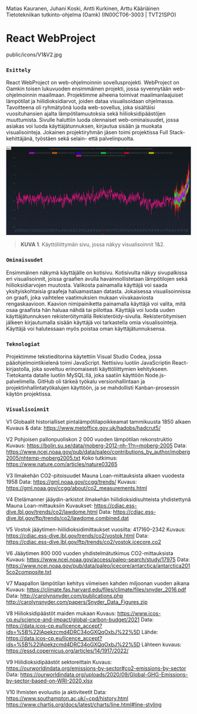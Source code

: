 Matias Kauranen, Juhani Koski, Antti Kurkinen, Arttu Kääriäinen
Tietotekniikan tutkinto-ohjelma (Oamk)
(IN00CT06-3003 | TVT21SPO)

# React WebProject
public/icons/V1&V2.jpg

### `Esittely`

React WebProject on web-ohjelmoinnin sovellusprojekti. WebProject on Oamkin toisen lukuvuoden ensimmäinen projekti, jossa syvennytään web-ohjelmoinnin maailmaan. Projektimme aiheena toimivat maailmanlaajuiset lämpötilat ja hiilidioksidiarvot, joiden dataa visualisoidaan ohjelmassa. Tavoitteena oli ryhmätyönä luoda web-sovellus, joka sisältäisi vuosituhansien ajalta lämpötilamuutoksia sekä hiilioksidipäästöjen muuttumista. Sivulle haluttiin luoda olennaiset web-ominaisuudet, jossa asiakas voi luoda käyttäjätunnuksen, kirjautua sisään ja muokata visualisointeja. Jokainen projektiryhmän jäsen toimi projektissa Full Stack-kehittäjänä, työstäen sekä selain- että palvelinpuolta.

![käyttöliittymän etusivu, jossa näkyy visualisoinnit V1 & V2.](/public/icons/V1&V2.jpg "V1&V2")
> **KUVA 1**. Käyttöliittymän sivu, jossa näkyy visualisoinnit 1&2.

### `Ominaisuudet`

Ensimmäinen näkymä käyttäjälle on kotisivu. Kotisivulta näkyy sivupalkissa eri visualisoinnit, joissa graafien avulla havainnollistetaan lämpötilojen sekä hiilioksidiarvojen muutosta. Valikosta painamalla käyttäjä voi saada yksityiskohtaisia graafeja haluamastaan datasta. 
Jokaisessa visualisoinnissa on graafi, joka vaihtelee vaatimuksien mukaan viivakaaviosta rengaskaavioon. Kaavion nimipainiketta painamalla käyttäjä voi valita, mitä osaa graafista hän haluaa nähdä tai piilottaa.  Käyttäjä voi luoda uuden käyttäjätunnuksen rekisteröitymällä Rekisteröidy-sivulla. Rekisteröitymisen jälkeen kirjautumalla sisään käyttäjä voi tarkastella omia visualisointeja. Käyttäjä voi halutessaan myös poistaa oman käyttäjätunnuksensa.

### `Teknologiat`

Projektimme tekstieditorina käytettiin Visual Studio Codea, jossa pääohjelmointikielenä toimi JavaScript. Nettisivu luotiin JavaScriptin React-kirjastolla, joka soveltuu erinomaisesti käyttöliittymien kehitykseen. Tietokanta datalle luotiin MySQL:llä, joka saatiin käyttöön Node.js-palvelimella. GitHub oli tärkeä työkalu versionhallintaan ja projektinhallintatyökalujen käyttöön, ja se mahdollisti Kanban-prosessin käytön projektissa.

### `Visualisoinnit`

V1 Globaalit historialliset pintalämpötilapoikkeamat tammikuusta 1850 alkaen
Kuvaus & data: https://www.metoffice.gov.uk/hadobs/hadcrut5/

V2 Pohjoisen pallonpuoliskon 2 000 vuoden lämpötilan rekonstruktio
Kuvaus: https://bolin.su.se/data/moberg-2012-nh-1?n=moberg-2005
Data: https://www.ncei.noaa.gov/pub/data/paleo/contributions_by_author/moberg2005/nhtemp-moberg2005.txt
Koko tutkimus: https://www.nature.com/articles/nature03265

V3 Ilmakehän CO2-pitoisuudet Mauna Loan-mittauksista alkaen vuodesta 1958
Data: https://gml.noaa.gov/ccgg/trends/
Kuvaus: https://gml.noaa.gov/ccgg/about/co2_measurements.html

V4 Etelämanner jääydin-arkistot ilmakehän hiilidioksidisuhteista yhdistettynä Mauna Loan-mittauksiin
Kuvaukset: https://cdiac.ess-dive.lbl.gov/trends/co2/lawdome.html
Data: https://cdiac.ess-dive.lbl.gov/ftp/trends/co2/lawdome.combined.dat

V5 Vostok jääytimen-hiilidioksidimittaukset vuosilta: 417160–2342
Kuvaus: https://cdiac.ess-dive.lbl.gov/trends/co2/vostok.html
Data: https://cdiac.ess-dive.lbl.gov/ftp/trends/co2/vostok.icecore.co2

V6 Jääytimen 800 000 vuoden yhdistelmätutkimus CO2-mittauksista
Kuvaus: https://www.ncei.noaa.gov/access/paleo-search/study/17975
Data: https://www.ncei.noaa.gov/pub/data/paleo/icecore/antarctica/antarctica2015co2composite.txt

V7 Maapallon lämpötilan kehitys viimeisen kahden miljoonan vuoden aikana
Kuvaus: https://climate.fas.harvard.edu/files/climate/files/snyder_2016.pdf
Data: http://carolynsnyder.com/publications.php http://carolynsnyder.com/papers/Snyder_Data_Figures.zip

V8 Hiilioksidipäästöt maiden mukaan
Kuvaus:  https://www.icos-cp.eu/science-and-impact/global-carbon-budget/2021
Data: https://data.icos-cp.eu/licence_accept?ids=%5B%22lApekzcmd4DRC34oGXQqOxbJ%22%5D
Lähde: https://data.icos-cp.eu/licence_accept?ids=%5B%22lApekzcmd4DRC34oGXQqOxbJ%22%5D
Lähteen kuvaus: https://essd.copernicus.org/articles/14/1917/2022/

V9 Hiilidioksidipäästöt sektoreittain
Kuvaus: https://ourworldindata.org/emissions-by-sector#co2-emissions-by-sector
Data: https://ourworldindata.org/uploads/2020/09/Global-GHG-Emissions-by-sector-based-on-WRI-2020.xlsx

V10 Ihmisten evoluutio ja aktiviteetit
Data: https://www.southampton.ac.uk/~cpd/history.html
https://www.chartjs.org/docs/latest/charts/line.html#line-styling

